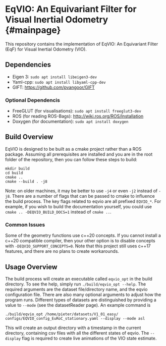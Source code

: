 # EqVIO: An Equivariant Filter for Visual Inertial Odometry {#mainpage}

This repository contains the implementation of EqVIO: An Equivariant Filter (EqF) for Visual Inertial Odometry (VIO).

## Dependencies

- Eigen 3: `sudo apt install libeigen3-dev`
- Yaml-cpp: `sudo apt install libyaml-cpp-dev`
- GIFT: https://github.com/pvangoor/GIFT

### Optional Dependencis

- FreeGLUT (for visualisations): `sudo apt install freeglut3-dev`
- ROS (for reading ROS-Bags): http://wiki.ros.org/ROS/Installation
- Doxygen (for documentation): `sudo apt install doxygen`

## Build Overview

EqVIO is designed to be built as a cmake project rather than a ROS package.
Assuming all prerequisites are installed and you are in the root folder of the repository, then you can follow these steps to build:

```
mkdir build
cd build
cmake ..
cmake --build . -j8
```

Note: on older machines, it may be better to use `-j4` or even `-j2` instead of `-j8`.
There are a number of flags that can be passed to cmake to influence the build process.
The key flags related to eqvio are all prefixed `EQVIO_*`.
For example, if you wish to build the documentation yourself, you could use `cmake .. -DEQVIO_BUILD_DOCS=1` instead of `cmake ..`.

### Common Issues

Some of the geometry functions use c++20 concepts.
If you cannot install a c++20 compatible compiler, then your other option is to disable concepts with `-DEQVIO_SUPPORT_CONCEPTS=0`.
Note that this project still uses c++17 features, and there are no plans to create workarounds.

## Usage Overview

The build process will create an executable called `eqvio_opt` in the build directory.
To see the help, simply run `./build/eqvio_opt --help`.
The required arguments are the dataset file/directory name, and the eqvio configuration file.
There are also many optional arguments to adjust how the program runs.
Different types of datasets are distinguished by providing a value to `--mode` (see the datasetReader page).
An example command is

```
./build/eqvio_opt /home/pieter/datasets/V1_01_easy/ configs/EQVIO_config_EuRoC_stationary.yaml --display --mode asl
```

This will create an output directory with a timestamp in the current directory, containing csv files with all the different states of eqvio.
The `--display` flag is required to create live animations of the VIO state estimate.